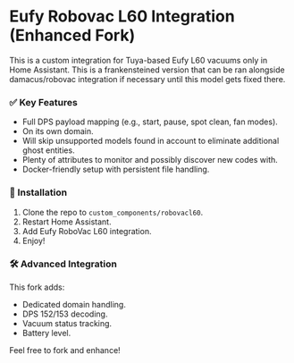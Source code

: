 # Eufy Robovac L60 Integration (Enhanced Fork)

This is a custom integration for Tuya-based Eufy L60 vacuums only in Home Assistant. This is a frankensteined version that can be ran alongside damacus/robovac integration if necessary until this model gets fixed there.

### ✅ Key Features
- Full DPS payload mapping (e.g., start, pause, spot clean, fan modes).
- On its own domain.
- Will skip unsupported models found in account to eliminate additional ghost entities.
- Plenty of attributes to monitor and possibly discover new codes with.
- Docker-friendly setup with persistent file handling.

### 🔧 Installation
1. Clone the repo to `custom_components/robovacl60`.
2. Restart Home Assistant.
3. Add Eufy RoboVac L60 integration.
4. Enjoy!

### 🛠 Advanced Integration
This fork adds:
- Dedicated domain handling.
- DPS 152/153 decoding.
- Vacuum status tracking.
- Battery level.

Feel free to fork and enhance!
